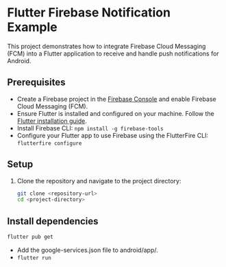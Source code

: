 # Flutter Firebase Notification Example

This project demonstrates how to integrate Firebase Cloud Messaging (FCM) into a Flutter application to receive and handle push notifications for Android.

## Prerequisites

- Create a Firebase project in the [Firebase Console](https://console.firebase.google.com/) and enable Firebase Cloud Messaging (FCM).
- Ensure Flutter is installed and configured on your machine. Follow the [Flutter installation guide](https://flutter.dev/docs/get-started/install).
- Install Firebase CLI: `npm install -g firebase-tools`
- Configure your Flutter app to use Firebase using the FlutterFire CLI: `flutterfire configure`

## Setup

1. Clone the repository and navigate to the project directory:
   ```bash
   git clone <repository-url>
   cd <project-directory>

## Install dependencies

```bash
flutter pub get
```

- Add the google-services.json file to android/app/.
- ```flutter run```
